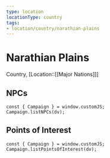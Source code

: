 ```yaml
---
type: location
locationType: country
tags: 
- location/country/narathian-plains
---
```


# Narathian Plains
Country, [Location::[[Major Nations]]]

## NPCs

```dataviewjs
const { Campaign } = window.customJS;
Campaign.listNPCs(dv);
```

## Points of Interest

```dataviewjs
const { Campaign } = window.customJS;
Campaign.listPointsOfInterest(dv);
```
